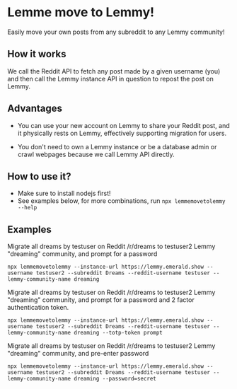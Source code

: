 # Lemme move to Lemmy!

Easily move your own posts from any subreddit to any Lemmy community!

## How it works

We call the Reddit API to fetch any post made by a given username (you) and then call the Lemmy instance API in question to repost the post on Lemmy.

## Advantages

 - You can use your new account on Lemmy to share your Reddit post, and it physically rests on Lemmy, effectively supporting migration for users.

 - You don't need to own a Lemmy instance or be a database admin or crawl webpages because we call Lemmy API directly.

## How to use it?

 - Make sure to install nodejs first!
 - See examples below, for more combinations, run `npx lemmemovetolemmy --help`

## Examples 

Migrate all dreams by testuser on Reddit /r/dreams to testuser2 Lemmy "dreaming" community, and prompt for a password

```
npx lemmemovetolemmy --instance-url https://lemmy.emerald.show --username testuser2 --subreddit Dreams --reddit-username testuser --lemmy-community-name dreaming
```

Migrate all dreams by testuser on Reddit /r/dreams to testuser2 Lemmy "dreaming" community, and prompt for a password and 2 factor authentication token.

```
npx lemmemovetolemmy --instance-url https://lemmy.emerald.show --username testuser2 --subreddit Dreams --reddit-username testuser --lemmy-community-name dreaming --totp-token prompt
```

Migrate all dreams by testuser on Reddit /r/dreams to testuser2 Lemmy "dreaming" community, and pre-enter password

```
npx lemmemovetolemmy --instance-url https://lemmy.emerald.show --username testuser2 --subreddit Dreams --reddit-username testuser --lemmy-community-name dreaming --password=secret
```